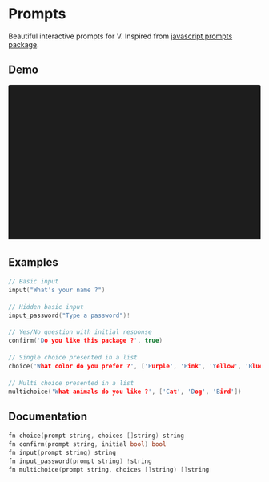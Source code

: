 # Prompts

Beautiful interactive prompts for V. Inspired from [javascript prompts package](https://www.npmjs.com/package/prompts). 

## Demo

![demo](./assets/demo.gif)

## Examples

```c
// Basic input
input("What's your name ?")

// Hidden basic input
input_password("Type a password")!

// Yes/No question with initial response
confirm('Do you like this package ?', true)

// Single choice presented in a list
choice('What color do you prefer ?', ['Purple', 'Pink', 'Yellow', 'Blue'])

// Multi choice presented in a list
multichoice('What animals do you like ?', ['Cat', 'Dog', 'Bird'])
```

## Documentation

```c
fn choice(prompt string, choices []string) string
fn confirm(prompt string, initial bool) bool
fn input(prompt string) string
fn input_password(prompt string) !string
fn multichoice(prompt string, choices []string) []string
```
